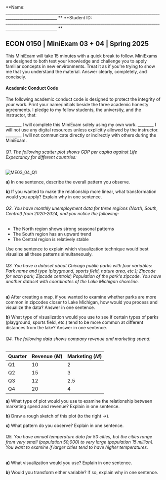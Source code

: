 **Name: ________________________________________________________________________________________________________ **                          **Student ID: ________________________________________________________________________________________________________ **

## ECON 0150 | MiniExam 03 + 04 | Spring 2025

This MiniExam will take 15 minutes with a quick break to follow. MiniExams are designed to both test your knowledge and challenge you to apply familiar concepts in new environments. Treat it as if you're trying to show me that you understand the material. Answer clearly, completely, and concisely. 

#### Academic Conduct Code

The following academic conduct code is designed to protect the integrity of your work. Print your name/initials beside the three academic honesty agreements. I pledge to my fellow students, the university, and the instructor, that:

________ I will complete this MiniExam solely using my own work.
________ I will not use any digital resources unless explicitly allowed by the instructor.
________ I will not communicate directly or indirectly with others during the MiniExam.

###### Q1. The following scatter plot shows GDP per capita against Life Expectancy for different countries:

![ME03_04_Q1](i/ME03_04_Q1.png)

**a)** In one sentence, describe the overall pattern you observe.

**b)** If you wanted to make the relationship more linear, what transformation would you apply? Explain why in one sentence.




###### Q2. You have monthly unemployment data for three regions (North, South, Central) from 2020-2024, and you notice the following:
- The North region shows strong seasonal patterns
- The South region has an upward trend
- The Central region is relatively stable

Use one sentence to explain which visualization technique would best visualize all these patterns simultaneously.

###### Q3. You have a dataset about Chicago public parks with four variables: Park name and type (playground, sports field, nature area, etc.); Zipcode for each park; Zipcode centroid; Population of the park's zipcode. You have another dataset with coordinates of the Lake Michigan shoreline.
**a)** After creating a map, if you wanted to examine whether parks are more common in zipcodes closer to Lake Michigan, how would you process and visualize the data? Answer in one sentence.



**b)** What type of visualization would you use to see if certain types of parks (playground, sports field, etc.) tend to be more common at different distances from the lake? Answer in one sentence.




###### Q4. The following data shows company revenue and marketing spend:
| Quarter | Revenue ($M$) | Marketing ($M$) |
|---------|-------------|----------------|
| Q1      | 10          | 2              |
| Q2      | 15          | 3              |
| Q3      | 12          | 2.5            |
| Q4      | 20          | 4              |

**a)** What type of plot would you use to examine the relationship between marketing spend and revenue? Explain in one sentence.



**b)** Draw a rough sketch of this plot (to the right ->).





**c)** What pattern do you observe? Explain in one sentence.




###### Q5. You have annual temperature data for 50 cities, but the cities range from very small (population 50,000) to very large (population 15 million). You want to examine if larger cities tend to have higher temperatures.

**a)** What visualization would you use? Explain in one sentence.



**b)** Would you transform either variable? If so, explain why in one sentence.